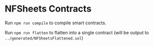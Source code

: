 # NFSheets Contracts

Run `npm run compile` to compile smart contracts.

Run `npm run flatten` to flatten into a single contract (will be output to `../generated/NFSheetsFlattened.sol`)
